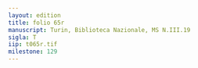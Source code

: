 ```yaml
---
layout: edition
title: folio 65r
manuscript: Turin, Biblioteca Nazionale, MS N.III.19
sigla: T
iip: t065r.tif
milestone: 129
---
```

